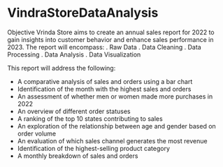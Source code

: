 # VindraStoreDataAnalysis
Objective
Vrinda Store aims to create an annual sales report for 2022 to gain insights into customer behavior and enhance sales performance in 2023. The report will encompass:
. Raw Data
. Data Cleaning
. Data Processing
. Data Analysis
. Data Visualization

This report will address the following:
- A comparative analysis of sales and orders using a bar chart
- Identification of the month with the highest sales and orders
- An assessment of whether men or women made more purchases in 2022
- An overview of different order statuses
- A ranking of the top 10 states contributing to sales
- An exploration of the relationship between age and gender based on order volume
- An evaluation of which sales channel generates the most revenue
- Identification of the highest-selling product category
- A monthly breakdown of sales and orders
